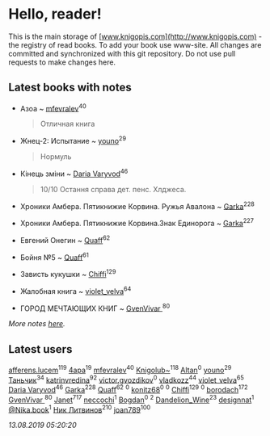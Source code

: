 # Hello, reader!
This is the main storage of [www.knigopis.com](http://www.knigopis.com) - the registry of read books.
To add your book use www-site. All changes are committed and synchronized with this git repository.
Do not use pull requests to make changes here.


## Latest books with notes
* Азоа ~ [mfevralev](users/140/140966150-vkontakte)<sup>40</sup>
    > Отличная книга

* Жнец-2: Испытание ~ [youno](users/302/302928912-vkontakte)<sup>29</sup>
    > Нормуль

* Кінець зміни ~ [Daria Varyvod](users/829/829893410524253-facebook)<sup>46</sup>
    > 10/10 Остання справа дет. пенс. Хлджеса.

* Хроники Амбера. Пятикнижие Корвина. Ружья Авалона ~ [Garka](users/115/115753719718250012620-google)<sup>228</sup>

* Хроники Амбера. Пятикнижие Корвина.Знак Единорога ~ [Garka](users/115/115753719718250012620-google)<sup>227</sup>

* Евгений Онегин ~ [Quaff](users/122/12267158-vkontakte)<sup>62</sup>

* Бойня №5 ~ [Quaff](users/122/12267158-vkontakte)<sup>61</sup>

* Зависть кукушки ~ [Chiffi](users/105/105831994080785626680-google)<sup>129</sup>

* Жалобная книга ~ [violet_velva](users/116/116961712580551399099-google)<sup>64</sup>

* ГОРОД МЕЧТАЮЩИХ КНИГ ~ [GvenVivar ](users/158/158266434925901-facebook)<sup>80</sup>


_More notes [here](latest_books_with_notes.md)._


## Latest users
[afferens.lucem](users/196/196071655-vkontakte)<sup>119</sup> 
[4apa](users/117/117392596378069249667-google)<sup>19</sup> 
[mfevralev](users/140/140966150-vkontakte)<sup>40</sup> 
[Knigolub~](users/111/111878597279669641685-google)<sup>118</sup> 
[Altan](users/112/112079165243671676533-google)<sup>0</sup> 
[youno](users/302/302928912-vkontakte)<sup>29</sup> 
[Таньчик](users/209/2096581563762610-facebook)<sup>34</sup> 
[katrinvredina](users/233/2336755-vkontakte)<sup>92</sup> 
[victor.gvozdikov](users/710/7103025-vkontakte)<sup>0</sup> 
[vladkozz](users/572/57239276-vkontakte)<sup>44</sup> 
[violet_velva](users/116/116961712580551399099-google)<sup>65</sup> 
[Daria Varyvod](users/829/829893410524253-facebook)<sup>46</sup> 
[Garka](users/115/115753719718250012620-google)<sup>228</sup> 
[Quaff](users/122/12267158-vkontakte)<sup>62</sup> 
[](users/102/102192880596368244877-googleplus)<sup>0</sup> 
[konitz68](users/220/220598790-vkontakte)<sup>0</sup> 
[](users/177/177017519607634-facebook)<sup>0</sup> 
[Chiffi](users/105/105831994080785626680-google)<sup>129</sup> 
[](users/700/7002759394-instagram)<sup>0</sup> 
[borodach](users/157/15706320-vkontakte)<sup>172</sup> 
[GvenVivar ](users/158/158266434925901-facebook)<sup>80</sup> 
[Janet](users/108/108113656204404967440-google)<sup>717</sup> 
[neccochi](users/667/66767060-vkontakte)<sup>1</sup> 
[Bogdan](users/100/100001618474012-facebook)<sup>0</sup> 
[](users/113/113385419764153208171-google)<sup>2</sup> 
[Dandelion_Wine](users/586/58602788-vkontakte)<sup>23</sup> 
[designnat](users/514/5143815-vkontakte)<sup>1</sup> 
[@Nika.book](users/101/101397067906124622805-google)<sup>1</sup> 
[Ник Литвинов](users/241/241974816-vkontakte)<sup>210</sup> 
[joan789](users/240/2401650-vkontakte)<sup>100</sup> 


_13.08.2019 05:20:20_
